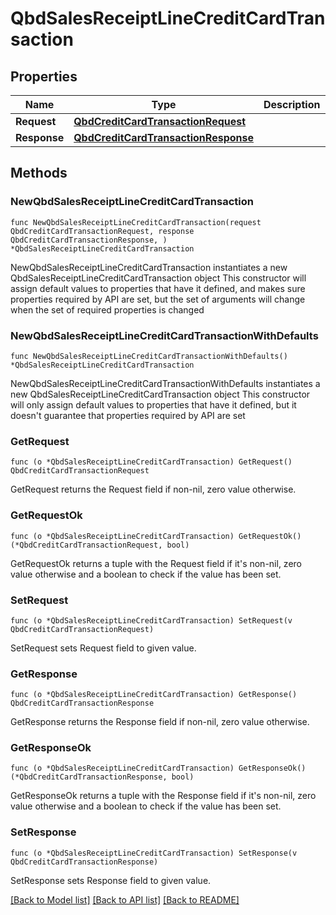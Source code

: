 # QbdSalesReceiptLineCreditCardTransaction

## Properties

Name | Type | Description | Notes
------------ | ------------- | ------------- | -------------
**Request** | [**QbdCreditCardTransactionRequest**](QbdCreditCardTransactionRequest.md) |  | 
**Response** | [**QbdCreditCardTransactionResponse**](QbdCreditCardTransactionResponse.md) |  | 

## Methods

### NewQbdSalesReceiptLineCreditCardTransaction

`func NewQbdSalesReceiptLineCreditCardTransaction(request QbdCreditCardTransactionRequest, response QbdCreditCardTransactionResponse, ) *QbdSalesReceiptLineCreditCardTransaction`

NewQbdSalesReceiptLineCreditCardTransaction instantiates a new QbdSalesReceiptLineCreditCardTransaction object
This constructor will assign default values to properties that have it defined,
and makes sure properties required by API are set, but the set of arguments
will change when the set of required properties is changed

### NewQbdSalesReceiptLineCreditCardTransactionWithDefaults

`func NewQbdSalesReceiptLineCreditCardTransactionWithDefaults() *QbdSalesReceiptLineCreditCardTransaction`

NewQbdSalesReceiptLineCreditCardTransactionWithDefaults instantiates a new QbdSalesReceiptLineCreditCardTransaction object
This constructor will only assign default values to properties that have it defined,
but it doesn't guarantee that properties required by API are set

### GetRequest

`func (o *QbdSalesReceiptLineCreditCardTransaction) GetRequest() QbdCreditCardTransactionRequest`

GetRequest returns the Request field if non-nil, zero value otherwise.

### GetRequestOk

`func (o *QbdSalesReceiptLineCreditCardTransaction) GetRequestOk() (*QbdCreditCardTransactionRequest, bool)`

GetRequestOk returns a tuple with the Request field if it's non-nil, zero value otherwise
and a boolean to check if the value has been set.

### SetRequest

`func (o *QbdSalesReceiptLineCreditCardTransaction) SetRequest(v QbdCreditCardTransactionRequest)`

SetRequest sets Request field to given value.


### GetResponse

`func (o *QbdSalesReceiptLineCreditCardTransaction) GetResponse() QbdCreditCardTransactionResponse`

GetResponse returns the Response field if non-nil, zero value otherwise.

### GetResponseOk

`func (o *QbdSalesReceiptLineCreditCardTransaction) GetResponseOk() (*QbdCreditCardTransactionResponse, bool)`

GetResponseOk returns a tuple with the Response field if it's non-nil, zero value otherwise
and a boolean to check if the value has been set.

### SetResponse

`func (o *QbdSalesReceiptLineCreditCardTransaction) SetResponse(v QbdCreditCardTransactionResponse)`

SetResponse sets Response field to given value.



[[Back to Model list]](../README.md#documentation-for-models) [[Back to API list]](../README.md#documentation-for-api-endpoints) [[Back to README]](../README.md)


